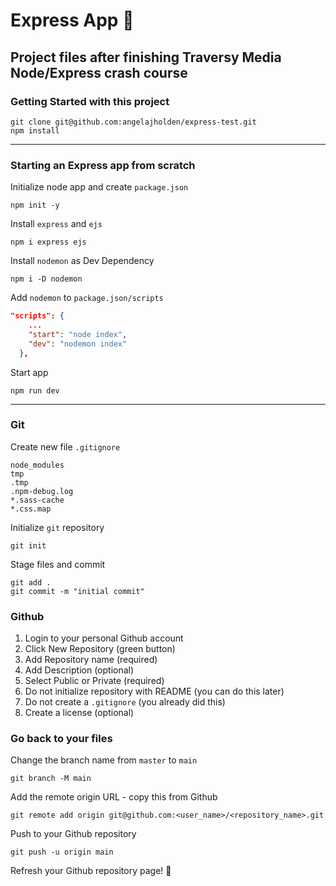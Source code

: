 # Express App :sunflower:

## Project files after finishing Traversy Media Node/Express crash course

### Getting Started with this project

```
git clone git@github.com:angelajholden/express-test.git
npm install
```

---

### Starting an Express app from scratch

Initialize node app and create `package.json`

```
npm init -y
```

Install `express` and `ejs`

```
npm i express ejs
```

Install `nodemon` as Dev Dependency

```
npm i -D nodemon
```

Add `nodemon` to `package.json/scripts`

```json
"scripts": {
    ...
    "start": "node index",
    "dev": "nodemon index"
  },
```

Start app

```
npm run dev
```

---

### Git

Create new file `.gitignore`

```
node_modules
tmp
.tmp
.npm-debug.log
*.sass-cache
*.css.map
```

Initialize `git` repository

```
git init
```

Stage files and commit

```
git add .
git commit -m "initial commit"
```

### Github

1. Login to your personal Github account
2. Click New Repository (green button)
3. Add Repository name (required)
4. Add Description (optional)
5. Select Public or Private (required)
6. Do not initialize repository with README (you can do this later)
7. Do not create a `.gitignore` (you already did this)
8. Create a license (optional)

### Go back to your files

Change the branch name from `master` to `main`

```
git branch -M main
```

Add the remote origin URL - copy this from Github

```
git remote add origin git@github.com:<user_name>/<repository_name>.git
```

Push to your Github repository

```
git push -u origin main
```

Refresh your Github repository page! :tada:
